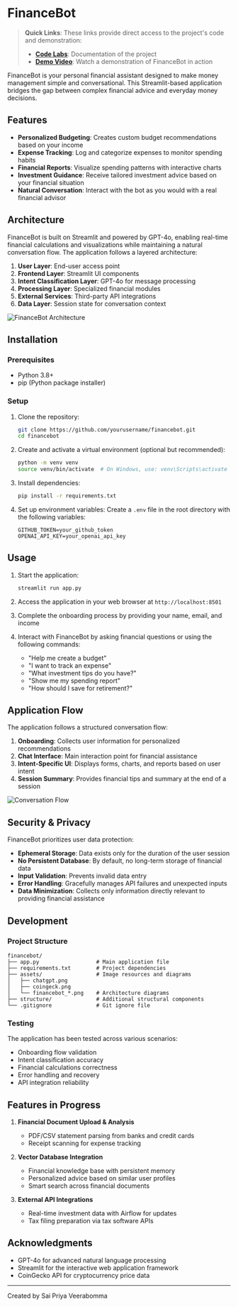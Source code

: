 # FinanceBot

> **Quick Links**: These links provide direct access to the project's code and demonstration:
> - [**Code Labs**](https://codelabs-preview.appspot.com/?file_id=1ncClocUtFE5lYaZge129oi4OgcQbVCJCnjwcLuDUv8k/edit?tab=t.5cpih9qtxm58#0): Documentation of the project
> - [**Demo Video**](https://drive.google.com/drive/folders/1KkaBnq2F3uwEfzFaEI0eBiN79AdhZDe_?usp=drive_link): Watch a demonstration of FinanceBot in action

FinanceBot is your personal financial assistant designed to make money management simple and conversational. This Streamlit-based application bridges the gap between complex financial advice and everyday money decisions.

## Features

- **Personalized Budgeting**: Creates custom budget recommendations based on your income
- **Expense Tracking**: Log and categorize expenses to monitor spending habits
- **Financial Reports**: Visualize spending patterns with interactive charts
- **Investment Guidance**: Receive tailored investment advice based on your financial situation
- **Natural Conversation**: Interact with the bot as you would with a real financial advisor

## Architecture

FinanceBot is built on Streamlit and powered by GPT-4o, enabling real-time financial calculations and visualizations while maintaining a natural conversation flow. The application follows a layered architecture:

1. **User Layer**: End-user access point
2. **Frontend Layer**: Streamlit UI components
3. **Intent Classification Layer**: GPT-4o for message processing
4. **Processing Layer**: Specialized financial modules
5. **External Services**: Third-party API integrations
6. **Data Layer**: Session state for conversation context

![FinanceBot Architecture](assets/financebot_full_architecture_(gpt-4o_enhanced).png)

## Installation

### Prerequisites

- Python 3.8+
- pip (Python package installer)

### Setup

1. Clone the repository:
   ```bash
   git clone https://github.com/yourusername/financebot.git
   cd financebot
   ```

2. Create and activate a virtual environment (optional but recommended):
   ```bash
   python -m venv venv
   source venv/bin/activate  # On Windows, use: venv\Scripts\activate
   ```

3. Install dependencies:
   ```bash
   pip install -r requirements.txt
   ```

4. Set up environment variables:
   Create a `.env` file in the root directory with the following variables:
   ```
   GITHUB_TOKEN=your_github_token
   OPENAI_API_KEY=your_openai_api_key
   ```

## Usage

1. Start the application:
   ```bash
   streamlit run app.py
   ```

2. Access the application in your web browser at `http://localhost:8501`

3. Complete the onboarding process by providing your name, email, and income

4. Interact with FinanceBot by asking financial questions or using the following commands:
   - "Help me create a budget"
   - "I want to track an expense"
   - "What investment tips do you have?"
   - "Show me my spending report"
   - "How should I save for retirement?"

## Application Flow

The application follows a structured conversation flow:

1. **Onboarding**: Collects user information for personalized recommendations
2. **Chat Interface**: Main interaction point for financial assistance
3. **Intent-Specific UI**: Displays forms, charts, and reports based on user intent
4. **Session Summary**: Provides financial tips and summary at the end of a session

![Conversation Flow](assets/financebot_conversation_flow.png)

## Security & Privacy

FinanceBot prioritizes user data protection:

- **Ephemeral Storage**: Data exists only for the duration of the user session
- **No Persistent Database**: By default, no long-term storage of financial data
- **Input Validation**: Prevents invalid data entry
- **Error Handling**: Gracefully manages API failures and unexpected inputs
- **Data Minimization**: Collects only information directly relevant to providing financial assistance

## Development

### Project Structure

```
financebot/
├── app.py                  # Main application file
├── requirements.txt        # Project dependencies
├── assets/                 # Image resources and diagrams
│   ├── chatgpt.png
│   ├── coingeck.png
│   └── financebot_*.png    # Architecture diagrams
├── structure/              # Additional structural components
└── .gitignore              # Git ignore file
```

### Testing

The application has been tested across various scenarios:

- Onboarding flow validation
- Intent classification accuracy
- Financial calculations correctness
- Error handling and recovery
- API integration reliability

## Features in Progress

1. **Financial Document Upload & Analysis**
   - PDF/CSV statement parsing from banks and credit cards
   - Receipt scanning for expense tracking

2. **Vector Database Integration**
   - Financial knowledge base with persistent memory
   - Personalized advice based on similar user profiles
   - Smart search across financial documents

3. **External API Integrations**
   - Real-time investment data with Airflow for updates
   - Tax filing preparation via tax software APIs


## Acknowledgments

- GPT-4o for advanced natural language processing
- Streamlit for the interactive web application framework
- CoinGecko API for cryptocurrency price data

---

Created by Sai Priya Veerabomma
